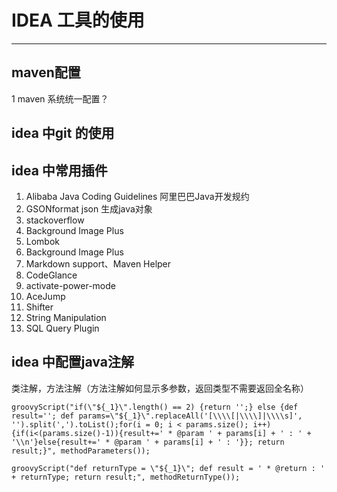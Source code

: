# IDEA 工具的使用

---------------------------

##  maven配置

1 maven 系统统一配置？

## idea 中git 的使用


## idea 中常用插件

1. Alibaba Java Coding Guidelines 阿里巴巴Java开发规约
2. GSONformat  json 生成java对象
3. stackoverflow
4. Background Image Plus
5. Lombok
6. Background Image Plus 
7. Markdown support、Maven Helper
8. CodeGlance
9. activate-power-mode
10. AceJump
11. Shifter
12. String Manipulation
13. SQL Query Plugin

## idea 中配置java注解
类注解，方法注解（方法注解如何显示多参数，返回类型不需要返回全名称）

```
groovyScript("if(\"${_1}\".length() == 2) {return '';} else {def result=''; def params=\"${_1}\".replaceAll('[\\\\[|\\\\]|\\\\s]', '').split(',').toList();for(i = 0; i < params.size(); i++) {if(i<(params.size()-1)){result+=' * @param ' + params[i] + ' : ' + '\\n'}else{result+=' * @param ' + params[i] + ' : '}}; return result;}", methodParameters()); 
```

```
groovyScript("def returnType = \"${_1}\"; def result = ' * @return : ' + returnType; return result;", methodReturnType());

```

